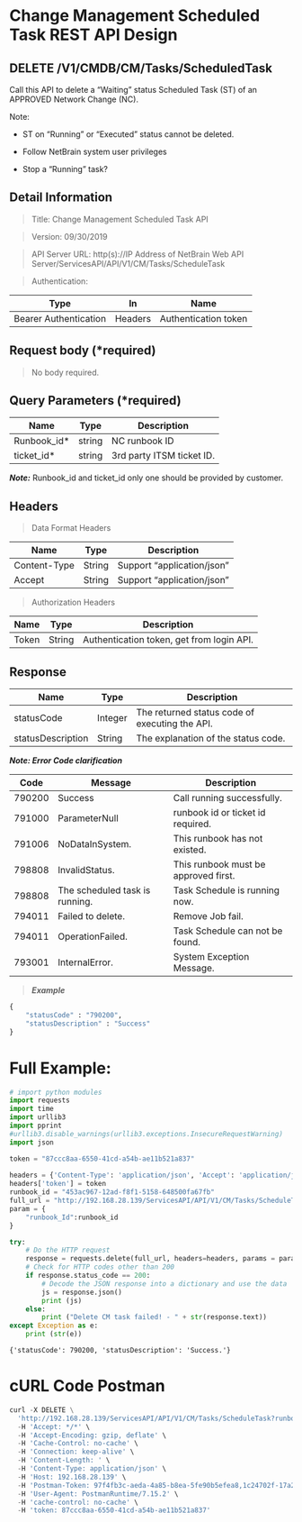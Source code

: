 
# Change Management Scheduled Task REST API Design

DELETE /V1/CMDB/CM/Tasks/ScheduledTask
--------------------------------------

Call this API to delete a “Waiting” status Scheduled Task (ST) of an APPROVED
Network Change (NC).

Note:

-   ST on “Running” or “Executed” status cannot be deleted.

-   Follow NetBrain system user privileges

-   Stop a “Running” task?

Detail Information
------------------

> Title: Change Management Scheduled Task API

> Version: 09/30/2019

> API Server URL: http(s)://IP Address of NetBrain Web API
Server/ServicesAPI/API/V1/CM/Tasks/ScheduleTask

> Authentication:

| **Type**              | **In**  | **Name**             |
|-----------------------|---------|----------------------|
| Bearer Authentication | Headers | Authentication token |

Request body (\*required)
-------------------------

> No body required.

Query Parameters (\*required)
-----------------------------

| **Name**               | **Type** | **Description**             |
|------------------------|----------|-----------------------------|
| Runbook_id\*           | string   | NC runbook ID               |
| ticket_id\*            | string   | 3rd party ITSM ticket ID.   |

***Note:*** Runbook_id and ticket_id only one should be provided by customer.

Headers
-------

> Data Format Headers

| **Name**     | **Type** | **Description**            |
|--------------|----------|----------------------------|
| Content-Type | String   | Support “application/json” |
| Accept       | String   | Support “application/json” |

> Authorization Headers

| **Name** | **Type** | **Description**                           |
|----------|----------|-------------------------------------------|
| Token    | String   | Authentication token, get from login API. |

Response
--------

| **Name**          | **Type** | **Description**                                |
|-------------------|----------|------------------------------------------------|
| statusCode        | Integer  | The returned status code of executing the API. |
| statusDescription | String   | The explanation of the status code.            |


***Note: Error Code clarification***

| **Code** | **Message** | **Description**                                |
|------------------------------------|----------|----------|
| 790200 | Success | Call running successfully.
| 791000 | ParameterNull |runbook id or ticket id required. |
| 791006 | NoDataInSystem. |This runbook has not existed.|
| 798808 | InvalidStatus. |This runbook must be approved first.|
| 798808 | The scheduled task is running. |Task Schedule is running now.|
| 794011 | Failed to delete. |Remove Job fail. |
| 794011 | OperationFailed. |Task Schedule can not be found.|
| 793001 | InternalError. |System Exception Message.|


> ***Example***



```python
{  
    "statusCode" : "790200",
    "statusDescription" : "Success"
}
```

# Full Example:


```python
# import python modules 
import requests
import time
import urllib3
import pprint
#urllib3.disable_warnings(urllib3.exceptions.InsecureRequestWarning)
import json

token = "87ccc8aa-6550-41cd-a54b-ae11b521a837" 
 
headers = {'Content-Type': 'application/json', 'Accept': 'application/json'}  
headers['token'] = token
runbook_id = "453ac967-12ad-f8f1-5158-648500fa67fb"
full_url = "http://192.168.28.139/ServicesAPI/API/V1/CM/Tasks/ScheduleTask/"
param = {
    "runbook_Id":runbook_id
}

try:
    # Do the HTTP request
    response = requests.delete(full_url, headers=headers, params = param, verify=False)
    # Check for HTTP codes other than 200
    if response.status_code == 200:
        # Decode the JSON response into a dictionary and use the data
        js = response.json()
        print (js)
    else:
        print ("Delete CM task failed! - " + str(response.text))
except Exception as e:
    print (str(e))
```

    {'statusCode': 790200, 'statusDescription': 'Success.'}
    

# cURL Code Postman


```python
curl -X DELETE \
  'http://192.168.28.139/ServicesAPI/API/V1/CM/Tasks/ScheduleTask?runbook_Id=453ac967-12ad-f8f1-5158-648500fa67fb' \
  -H 'Accept: */*' \
  -H 'Accept-Encoding: gzip, deflate' \
  -H 'Cache-Control: no-cache' \
  -H 'Connection: keep-alive' \
  -H 'Content-Length: ' \
  -H 'Content-Type: application/json' \
  -H 'Host: 192.168.28.139' \
  -H 'Postman-Token: 97f4fb3c-aeda-4a85-b8ea-5fe90b5efea8,1c24702f-17a2-4b07-a46c-9fc999ff536a' \
  -H 'User-Agent: PostmanRuntime/7.15.2' \
  -H 'cache-control: no-cache' \
  -H 'token: 87ccc8aa-6550-41cd-a54b-ae11b521a837'
```

